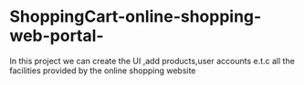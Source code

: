 # ShoppingCart-online-shopping-web-portal-
In this project we can  create the UI ,add products,user accounts e.t.c all the facilities provided by the online shopping website

